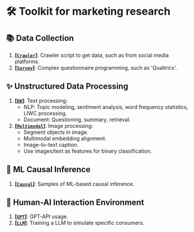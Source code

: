 # 🛠 Toolkit for marketing research

## 📚 Data Collection

1. **[[`Crawler`](https://gitee.com/dengxw66/MKT_data_mining/tree/master/Crawler)]**: Crawler script to get data, such as from social media platforms.
2. **[[`Survey`](https://gitee.com/dengxw66/MKT_data_mining/tree/master/Survey)]**: Complex questionnaire programming, such as 'Qualtrics'.

## ✨️ Unstructured Data Processing

1. **[[`DB`](https://gitee.com/dengxw66/MKT_data_mining/tree/master/DB)]**: Text processing:
    - NLP: Topic modeling, sentiment analysis, word frequency statistics, LIWC processing.
    - Document: Questioning, summary, retrieval.
2. **[[`Multimodal`](https://gitee.com/dengxw66/MKT_data_mining/tree/master/Multimodal)]**: Image processing:
    - Segment objects in image.
    - Multimodal embedding alignment.
    - Image-to-text caption.
    - Use images/text as features for binary classification.

## 🔎 ML Causal Inference

1. **[[`Causal`](https://gitee.com/dengxw66/MKT_data_mining/tree/master/Causal)]**: Samples of ML-based causal inference.

## 🤖 Human-AI Interaction Environment

1. **[[`GPT`](https://gitee.com/dengxw66/MKT_data_mining/tree/master/GPT)]**: GPT-API usage.
2. **[[`LLM`](https://gitee.com/dengxw66/MKT_data_mining/tree/master/LLM)]**: Training a LLM to simulate specific consumers.